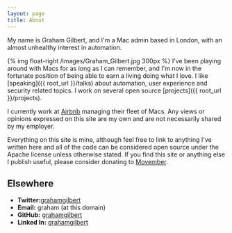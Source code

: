 ```yaml
---
layout: page
title: About
---
```


<p class="message">
  My name is Graham Gilbert, and I'm a Mac admin based in London, with an almost unhealthy interest in automation.
</p>

{% img float-right /images/Graham_Gilbert.jpg 300px %} I've been playing around with Macs for as long as I can remember, and I'm now in the fortunate position of being able to earn a living doing what I love.  I like [speaking]({{ root_url }}/talks) about automation, user experience and security related topics. I work on several open source [projects]({{ root_url }}/projects).

I currently work at [Airbnb](http://airbnb.com) managing their fleet of Macs. Any views or opinions expressed on this site are my own and are not necessarily shared by my employer.

Everything on this site is mine, although feel free to link to anything I've written here and all of the code can be considered open source under the Apache license unless otherwise stated. If you find this site or anything else I publish useful, please consider donating to [Movember](https://graham.at/movember).

## Elsewhere

 * __Twitter:__[grahamgilbert](http://twitter.com/grahamgilbert)
 *  __Email:__ graham (at this domain)
 * __GitHub:__ [grahamgilbert](https://github.com/grahamgilbert)
 * __Linked In:__ [grahamgilbert](http://uk.linkedin.com/in/grahamgilbert)

